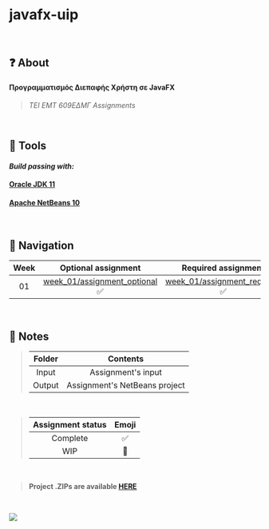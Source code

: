 # javafx-uip

<br>

## ❓ About

#### Προγραμματισμός Διεπαφής Χρήστη σε JavaFX

> *TEI EMT 609ΕΔΜΓ Assignments*

<br>

## 🔨 Tools

#### *Build passing with:*

#### [Oracle JDK 11](https://www.oracle.com/technetwork/java/javase/downloads/jdk11-downloads-5066655.html)

#### [Apache NetBeans 10](https://netbeans.apache.org/)

<br>

## 🤔 Navigation

| Week | Optional assignment | Required assignment |
| :---: | :---: | :---: |
| 01 | [week_01/assignment_optional](week_01/assignment_optional) ✅ | [week_01/assignment_required](week_01/assignment_required) ✅ |

<br>

## 📝 Notes

> | Folder | Contents |
> | :---: | :---: |
> | Input | Assignment's input |
> | Output | Assignment's NetBeans project |

<br>

> | Assignment status | Emoji |
> | :---: | :---: |
> | Complete | ✅ |
> | WIP | 🚧 |

<br>

> **Project .ZIPs are available [HERE](releases)**

<br>

[![](https://user-images.githubusercontent.com/19753490/53438982-b8241580-3a09-11e9-84d7-62e75fe34fca.gif)](https://www.kopimi.com/kopimi)
